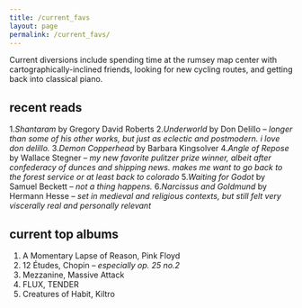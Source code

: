 ```yaml
---
title: /current_favs
layout: page
permalink: /current_favs/
---
```

Current diversions include spending time at the rumsey map center with cartographically-inclined friends, looking for new cycling routes, and getting back into classical piano.

## recent reads
1.*Shantaram* by Gregory David Roberts
2.*Underworld* by Don Delillo *– longer than some of his other works, but just as eclectic and postmodern. i love don delillo.*
3.*Demon Copperhead* by Barbara Kingsolver
4.*Angle of Repose* by Wallace Stegner *– my new favorite pulitzer prize winner, albeit after confederacy of dunces and shipping news. makes me want to go back to the forest service or at least back to colorado*
5.*Waiting for Godot* by Samuel Beckett *– not a thing happens.*
6.*Narcissus and Goldmund* by Hermann Hesse *– set in medieval and religious contexts, but still felt very viscerally real and personally relevant*

## current top albums
1. A Momentary Lapse of Reason, Pink Floyd
2. 12 Études, Chopin *– especially op. 25 no.2*
3. Mezzanine, Massive Attack
4. FLUX, TENDER
5. Creatures of Habit, Kiltro
